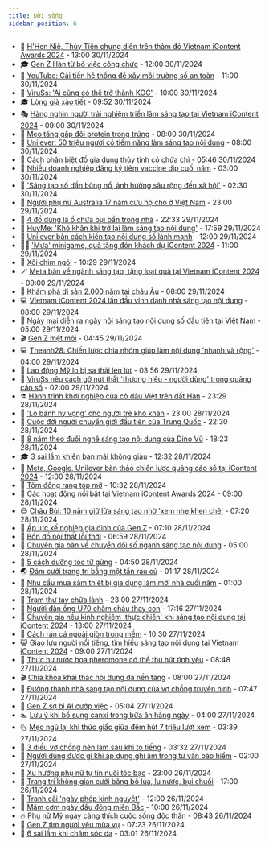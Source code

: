 ```yaml
---
title: Đời sống
sidebar_position: 6
---
```


<!-- vnexpress-doi-song:START -->
- 🚀 [H&#39;Hen Niê, Thùy Tiên chưng diện trên thảm đỏ Vietnam iContent Awards 2024](https://vnexpress.net/h-hen-nie-thuy-tien-chung-dien-tren-tham-do-vietnam-icontent-awards-2024-4822031.html) - 13:00 30/11/2024
- 🎓 [Gen Z Hàn từ bỏ việc công chức](https://vnexpress.net/gen-z-han-tu-bo-viec-cong-chuc-4822271.html) - 12:00 30/11/2024
- 🚦 [YouTube: Cải tiến hệ thống để xây môi trường số an toàn](https://vnexpress.net/youtube-cai-tien-he-thong-de-xay-moi-truong-so-an-toan-4822319.html) - 11:00 30/11/2024
- 🦣 [ViruSs: &#39;Ai cũng có thể trở thành KOC&#39;](https://vnexpress.net/viruss-ai-cung-co-the-tro-thanh-koc-4822268.html) - 10:00 30/11/2024
- 🎓 [Lòng già xào tiết](https://vnexpress.net/doi-song-cooking-long-gia-xao-tiet-4822274.html) - 09:52 30/11/2024
- 🎭 [Hàng nghìn người trải nghiệm triển lãm sáng tạo tại Vietnam iContent 2024](https://vnexpress.net/hang-nghin-nguoi-trai-nghiem-trien-lam-sang-tao-tai-vietnam-icontent-2024-4822282.html) - 09:00 30/11/2024
- 🦅 [Mẹo tăng gấp đôi protein trong trứng](https://vnexpress.net/doi-song-cooking-meo-tang-gap-doi-protein-trong-trung-4820770.html) - 08:00 30/11/2024
- 🎃 [Unilever: 50 triệu người có tiềm năng làm sáng tạo nội dung](https://vnexpress.net/unilever-50-trieu-nguoi-co-tiem-nang-lam-sang-tao-noi-dung-4822256.html) - 08:00 30/11/2024
- 💪 [Cách phân biệt đồ gia dụng thủy tinh có chứa chì](https://vnexpress.net/cach-phan-biet-do-gia-dung-thuy-tinh-co-chua-chi-4820887.html) - 05:46 30/11/2024
- 🐻 [Nhiều doanh nghiệp đăng ký tiêm vaccine dịp cuối năm](https://vnexpress.net/nhieu-doanh-nghiep-dang-ky-tiem-vaccine-dip-cuoi-nam-4822157.html) - 03:00 30/11/2024
- 🧠 [&#39;Sáng tạo số dần bùng nổ, ảnh hưởng sâu rộng đến xã hội&#39;](https://vnexpress.net/sang-tao-so-dan-bung-no-anh-huong-sau-rong-den-xa-hoi-4822027-tong-thuat.html) - 02:30 30/11/2024
- 🐘 [Người phụ nữ Australia 17 năm cứu hộ chó ở Việt Nam](https://vnexpress.net/nguoi-phu-nu-australia-17-nam-cuu-ho-cho-o-viet-nam-4818342.html) - 23:00 29/11/2024
- 👹 [4 đồ dùng là ổ chứa bụi bẩn trong nhà](https://vnexpress.net/4-do-dung-la-o-chua-bui-ban-trong-nha-4821714.html) - 22:33 29/11/2024
- 💂 [HuyMe: &#39;Khó khăn khi trở lại làm sáng tạo nội dung&#39;](https://vnexpress.net/huyme-kho-khan-khi-tro-lai-lam-sang-tao-noi-dung-4820999.html) - 17:59 29/11/2024
- 🦍 [Unilever bàn cách kiến tạo nội dung số lành mạnh](https://vnexpress.net/unilever-ban-cach-kien-tao-noi-dung-so-lanh-manh-4821978.html) - 12:00 29/11/2024
- 🧑‍🏫 [&#39;Mưa&#39; minigame, quà tặng đón khách dự iContent 2024](https://vnexpress.net/mua-minigame-qua-tang-don-khach-du-icontent-2024-4821680.html) - 11:00 29/11/2024
- 🧰 [Xôi chim ngói](https://vnexpress.net/doi-song-cooking-xoi-chim-ngoi-4821917.html) - 10:29 29/11/2024
- 🪄 [Meta bàn về ngành sáng tạo, tặng loạt quà tại Vietnam iContent 2024](https://vnexpress.net/meta-ban-ve-nganh-sang-tao-tang-loat-qua-tai-vietnam-icontent-2024-4821807.html) - 09:00 29/11/2024
- 🐲 [Khám phá di sản 2.000 năm tại châu Âu](https://vnexpress.net/kham-pha-di-san-2-000-nam-tai-chau-au-4821133.html) - 08:00 29/11/2024
- 💻 [Vietnam iContent 2024 lần đầu vinh danh nhà sáng tạo nội dung](https://vnexpress.net/vietnam-icontent-2024-lan-dau-vinh-danh-nha-sang-tao-noi-dung-4821129.html) - 08:00 29/11/2024
- 🐘 [Ngày mai diễn ra ngày hội sáng tạo nội dung số đầu tiên tại Việt Nam](https://vnexpress.net/ngay-mai-dien-ra-ngay-hoi-sang-tao-noi-dung-so-dau-tien-tai-viet-nam-4821616.html) - 05:00 29/11/2024
- 🎬 [Gen Z mệt mỏi](https://vnexpress.net/gen-z-met-moi-4821166.html) - 04:45 29/11/2024
- 💻 [Theanh28: Chiến lược chia nhóm giúp làm nội dung &#39;nhanh và rộng&#39;](https://vnexpress.net/theanh28-chien-luoc-chia-nhom-giup-lam-noi-dung-nhanh-va-rong-4821555.html) - 04:00 29/11/2024
- 🧰 [Lao động Mỹ lo bị sa thải lén lút](https://vnexpress.net/lao-dong-my-lo-bi-sa-thai-len-lut-4821572.html) - 03:56 29/11/2024
- 🫣 [ViruSs nêu cách gỡ nút thắt &#39;thương hiệu - người dùng&#39; trong quảng cáo số](https://vnexpress.net/viruss-neu-cach-go-nut-that-thuong-hieu-nguoi-dung-trong-quang-cao-so-4821337.html) - 02:00 29/11/2024
- ⚗️ [Hành trình khởi nghiệp của cô dâu Việt trên đất Hàn](https://vnexpress.net/hanh-trinh-khoi-nghiep-cua-co-dau-viet-tren-dat-han-4819158.html) - 23:29 28/11/2024
- 🌊 [&#39;Lò bánh hy vọng&#39; cho người trẻ khó khăn](https://vnexpress.net/lo-banh-hy-vong-cho-nguoi-tre-kho-khan-4821282.html) - 23:00 28/11/2024
- 💃 [Cuộc đời người chuyển giới đầu tiên của Trung Quốc](https://vnexpress.net/cuoc-doi-nguoi-chuyen-gioi-dau-tien-cua-trung-quoc-4820465.html) - 22:30 28/11/2024
- 🦆 [8 năm theo đuổi nghề sáng tạo nội dung của Dino Vũ](https://vnexpress.net/8-nam-theo-duoi-nghe-sang-tao-noi-dung-cua-dino-vu-4821162.html) - 18:23 28/11/2024
- 🎓 [3 sai lầm khiến bạn mãi không giàu](https://vnexpress.net/3-sai-lam-khien-ban-mai-khong-giau-4820780.html) - 12:32 28/11/2024
- 💪 [Meta, Google, Unilever bàn thảo chiến lược quảng cáo số tại iContent 2024](https://vnexpress.net/meta-google-unilever-ban-thao-chien-luoc-quang-cao-so-tai-icontent-2024-4821367.html) - 12:00 28/11/2024
- 🤔 [Tôm đồng rang tóp mỡ](https://vnexpress.net/doi-song-cooking-tom-dong-rang-top-mo-4821531.html) - 10:32 28/11/2024
- 🧰 [Các hoạt động nổi bật tại Vietnam iContent Awards 2024](https://vnexpress.net/cac-hoat-dong-noi-bat-tai-vietnam-icontent-awards-2024-4821363.html) - 09:00 28/11/2024
- 😎 [Châu Bùi: 10 năm giữ lửa sáng tạo nhờ &#39;xem nhẹ khen chê&#39;](https://vnexpress.net/chau-bui-10-nam-giu-lua-sang-tao-nho-xem-nhe-khen-che-4821455.html) - 07:20 28/11/2024
- 🌮 [Áp lực kế nghiệp gia đình của Gen Z](https://vnexpress.net/ap-luc-ke-nghiep-gia-dinh-cua-gen-z-4821164.html) - 07:10 28/11/2024
- 🧠 [Bốn đồ nội thất lỗi thời](https://vnexpress.net/bon-do-noi-that-loi-thoi-4820717.html) - 06:59 28/11/2024
- 🎡 [Chuyên gia bàn về chuyển đổi số ngành sáng tạo nội dung](https://vnexpress.net/chuyen-gia-ban-ve-chuyen-doi-so-nganh-sang-tao-noi-dung-4821115.html) - 05:00 28/11/2024
- 🎡 [5 cách dưỡng tóc từ gừng](https://vnexpress.net/5-cach-duong-toc-tu-gung-4820983.html) - 04:50 28/11/2024
- 🌏 [Đám cưới trang trí bằng một tấn rau củ](https://vnexpress.net/dam-cuoi-trang-tri-bang-mot-tan-rau-cu-4820725.html) - 01:17 28/11/2024
- 🐻 [Nhu cầu mua sắm thiết bị gia dụng làm mới nhà cuối năm​](https://vnexpress.net/nhu-cau-mua-sam-thiet-bi-gia-dung-lam-moi-nha-cuoi-nam-4821054.html) - 01:00 28/11/2024
- 💂 [Trạm thư tay chữa lành](https://vnexpress.net/tram-thu-tay-chua-lanh-4820525.html) - 23:00 27/11/2024
- 🥸 [Người đàn ông U70 chăm cháu thay con](https://vnexpress.net/nguoi-dan-ong-u70-cham-chau-thay-con-4819132.html) - 17:16 27/11/2024
- 🌋 [Chuyên gia nêu kinh nghiệm &#39;thực chiến&#39; khi sáng tạo nội dung tại iContent 2024](https://vnexpress.net/chuyen-gia-neu-kinh-nghiem-thuc-chien-khi-sang-tao-noi-dung-tai-icontent-2024-4820940.html) - 13:00 27/11/2024
- 🦩 [Cách rán cá ngoài giòn trong mềm](https://vnexpress.net/doi-song-cooking-cach-ran-ca-ngoai-gion-trong-mem-4820971.html) - 10:30 27/11/2024
- 😺 [Giao lưu người nổi tiếng, tìm hiểu sáng tạo nội dung tại Vietnam iContent 2024](https://vnexpress.net/giao-luu-nguoi-noi-tieng-tim-hieu-sang-tao-noi-dung-tai-vietnam-icontent-2024-4820607.html) - 09:00 27/11/2024
- 🐻 [Thực hư nước hoa pheromone có thể thu hút tình yêu](https://vnexpress.net/thuc-hu-nuoc-hoa-pheromone-co-the-thu-hut-tinh-yeu-4820964.html) - 08:48 27/11/2024
- 🎬 [Chìa khóa khai thác nội dung đa nền tảng](https://vnexpress.net/chia-khoa-khai-thac-noi-dung-da-nen-tang-4820120.html) - 08:00 27/11/2024
- 🎊 [Đường thành nhà sáng tạo nội dung của vợ chồng truyền hình](https://vnexpress.net/duong-thanh-nha-sang-tao-noi-dung-cua-vo-chong-truyen-hinh-4819851.html) - 07:47 27/11/2024
- 💄 [Gen Z sợ bị AI cướp việc](https://vnexpress.net/gen-z-so-bi-ai-cuop-viec-4820951.html) - 05:04 27/11/2024
- 🏊 [Lưu ý khi bổ sung canxi trong bữa ăn hàng ngày](https://vnexpress.net/luu-y-khi-bo-sung-canxi-trong-bua-an-hang-ngay-4820889.html) - 04:00 27/11/2024
- 🌜 [Mẹo ngủ lại khi thức giấc giữa đêm hút 7 triệu lượt xem](https://vnexpress.net/meo-ngu-lai-khi-thuc-giac-giua-dem-hut-7-trieu-luot-xem-4820728.html) - 03:39 27/11/2024
- 🤡 [3 điều vợ chồng nên làm sau khi to tiếng](https://vnexpress.net/3-dieu-vo-chong-nen-lam-sau-khi-to-tieng-4820903.html) - 03:32 27/11/2024
- 🥰 [Người dùng được gì khi áp dụng ghi âm trong tư vấn bảo hiểm](https://vnexpress.net/nguoi-dung-duoc-gi-khi-ap-dung-ghi-am-trong-tu-van-bao-hiem-4820050.html) - 02:00 27/11/2024
- 🦍 [Xu hướng phụ nữ tự tin nuôi tóc bạc](https://vnexpress.net/xu-huong-phu-nu-tu-tin-nuoi-toc-bac-4812722.html) - 23:00 26/11/2024
- 🫣 [Trang trí không gian cưới bằng bồ lúa, lu nước, bụi chuối](https://vnexpress.net/trang-tri-khong-gian-cuoi-bang-bo-lua-lu-nuoc-bui-chuoi-4820537.html) - 17:00 26/11/2024
- 🚦 [Tranh cãi &#39;ngày phép kinh nguyệt&#39;](https://vnexpress.net/tranh-cai-ngay-phep-kinh-nguyet-4820292.html) - 12:00 26/11/2024
- 🐘 [Mâm cơm ngày đầu đông miền Bắc](https://vnexpress.net/doi-song-cooking-mam-com-ngay-dau-dong-mien-bac-4820606.html) - 10:00 26/11/2024
- 🔥 [Phụ nữ Mỹ ngày càng thích cuộc sống độc thân](https://vnexpress.net/phu-nu-my-ngay-cang-thich-cuoc-song-doc-than-4820505.html) - 08:43 26/11/2024
- 🎃 [Gen Z tìm người yêu mùa vụ](https://vnexpress.net/gen-z-tim-nguoi-yeu-mua-vu-4820511.html) - 07:23 26/11/2024
- 🥳 [6 sai lầm khi chăm sóc da](https://vnexpress.net/6-sai-lam-khi-cham-soc-da-4820054.html) - 03:01 26/11/2024<!-- vnexpress-doi-song:END -->
